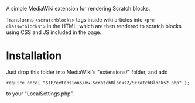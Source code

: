 A simple MediaWiki extension for rendering Scratch blocks.

Transforms `<scratchblocks>` tags inside wiki articles into `<pre class="blocks">`
in the HTML, which are then rendered to scratch blocks using CSS and JS
included in the page.


Installation
============

Just drop this folder into MediaWiki's "extensions/" folder, and add

    require_once( "$IP/extensions/mw-ScratchBlocks2/ScratchBlocks2.php" );

to your "LocalSettings.php".

